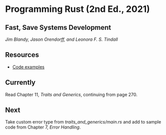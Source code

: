 
# Programming Rust (2nd Ed., 2021)

## Fast, Save Systems Development

*Jim Blandy, Jason Orendorff, and Leonora F. S. Tindall*

## Resources

* [Code examples](https://github.com/ProgrammingRust)


## Currently

Read Chapter 11, *Traits and Generics*, continuing from page 270.


## Next

Take custom error type from *traits_and_generics/main.rs* and add to sample
code from Chapter 7, *Error Handling*.
